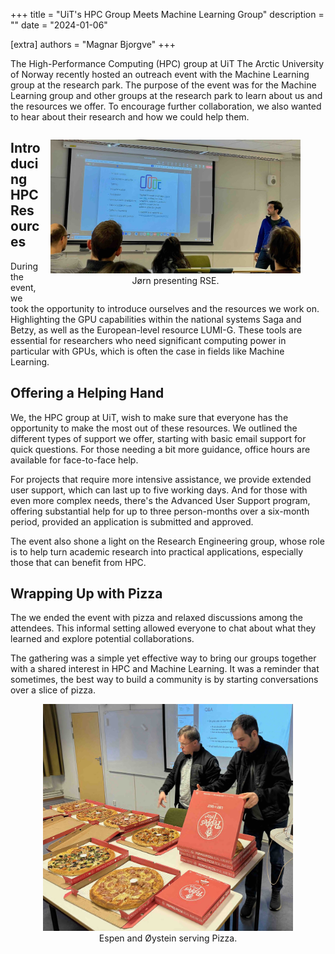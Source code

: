 +++
title = "UiT's HPC Group Meets Machine Learning Group"
description = ""
date = "2024-01-06"

[extra]
authors = "Magnar Bjorgve"
+++


The High-Performance Computing (HPC) group at UiT The Arctic University of Norway recently
hosted an outreach event with the Machine Learning group at the research park.
The purpose of the event was for the Machine Learning group and other groups at
the research park to learn about us and the resources we offer. To
encourage further collaboration, we also wanted to hear about their research and how we could help them.

<figure style="float: right; margin-left: 1em;">
  <img src="/blog/2024-01-outreach-event.jpg" alt="Jørn presenting RSE" width="400px"/>
  <div style="text-align: center;">
    <figcaption style="text-align: center;">Jørn presenting RSE.</figcaption>
  </div>
</figure>


## Introducing HPC Resources

During the event, we took the opportunity to introduce ourselves and the
resources we work on. Highlighting the GPU capabilities within the national systems Saga
and Betzy, as well as the European-level resource LUMI-G. These tools are essential for
researchers who need significant computing power in particular with GPUs, which is often
the case in fields like Machine Learning.

## Offering a Helping Hand

We, the HPC group at UiT, wish to make sure that everyone has the opportunity
to make the most out of these resources. We outlined the different types of support we
offer, starting with basic email support for quick questions. For those needing a bit more
guidance, office hours are available for face-to-face help.

For projects that require more intensive assistance, we provide extended user support,
which can last up to five working days. And for those with even more complex needs,
there's the Advanced User Support program, offering substantial help for up to three
person-months over a six-month period, provided an application is submitted and approved.

The event also shone a light on the Research Engineering group, whose role is to help turn academic research into practical applications, especially those that can benefit from HPC.

## Wrapping Up with Pizza

The we ended the event with pizza and relaxed discussions among the attendees. This
informal setting allowed everyone to chat about what they learned and explore potential
collaborations.

The gathering was a simple yet effective way to bring our groups together with a shared
interest in HPC and Machine Learning. It was a reminder that sometimes, the best way to
build a community is by starting conversations over a slice of pizza.


<div style="text-align: center;">
  <img src="/blog/2024-01-outreach-event-pizza.jpg" alt="pizza" width="400px"/>
  <figcaption>Espen and Øystein serving Pizza.</figcaption>
</div>
